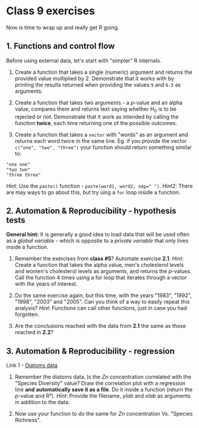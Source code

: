# Class 9 exercises

Now is time to wrap up and really get R going.

## 1. Functions and control flow

Before using external data, let's start with "simpler" R internals.

1. Create a function that takes a single (numeric) argument and returns the provided value multiplied by 2. Demonstrate that it works with by printing the results returned when providing the values `9` and `6.5` as arguments.

2. Create a function that takes two arguments - a *p*-value and an alpha value, compares them and returns text saying whether H<sub>0</sub> is to be rejected or not. Demonstrate that it work as intended by calling the function **twice**, each time returning one of the possible outcomes.

3. Create a function that takes a `vector` with "words" as an argument and returns each word twice in the same line. Eg. if you provide the vector `c("one", "two", "three")` your function should return something similar to:

```
"one one"
"two two"
"three three"
```

Hint: Use the `paste()` function - `paste(word1, word2, sep=" ")`.
Hint2: There are may ways to go about this, but try uing a `for` loop inside a function.


## 2. Automation & Reproducibility - hypothesis tests

**General hint:** It is generally a good idea to load data that will be used often as a *global variable* - which is opposite to a *private variable* that only lives inside a function.

1. Remember the exercises from **class #5**? Automate exercise **2.1**.
*Hint*: Create a function that takes the alpha value, men's cholesterol levels and women's cholesterol levels as arguments, and returns the *p*-values. Call the function 4 times using a for loop that iterates through a vector with the years of interest.

2. Do the same exercise again, but this time, with the years "1983", "1992", "1998", "2003" and "2005". Can you think of a way to easily repeat this analysis?
*Hint*: Functions can call other functions, just in case you had forgotten.

3. Are the conclusions reached with the data from **2.1** the same as those reached in **2.2**?


## 3. Automation & Reproducibility - regression

Link 1 - [Diatoms data](https://gitlab.com/StuntsPT/bp2020/raw/master/docs/classes/C05_assets/Dados_diatoms_heavymetals.csv)

1. Remember the diatoms data. Is the *Zn* concentration correlated with the "Species Diversity" value? Draw the correlation plot with a regression line **and automatically save it as a file**. Do it inside a function (return the *p*-value and R²).
*Hint*: Provide the filename, *ylab* and *xlab* as arguments in addition to the data.

2. Now use your function to do the same for *Zn* concentration Vs. "Species Richness".
